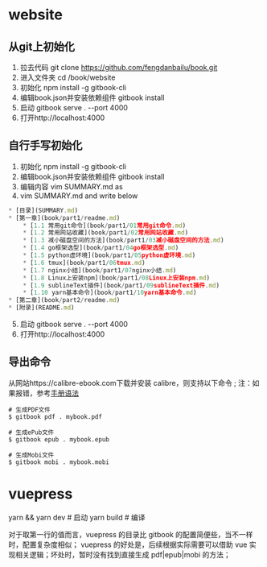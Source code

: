 # website
## 从git上初始化
1. 拉去代码 git clone https://github.com/fengdanbailu/book.git
2. 进入文件夹 cd /book/website
3. 初始化 npm install -g gitbook-cli
4. 编辑book.json并安装依赖组件 gitbook install
5. 启动 gitbook serve . --port 4000
6. 打开http://localhost:4000

## 自行手写初始化
1. 初始化 npm install -g gitbook-cli
2. 编辑book.json并安装依赖组件 gitbook install
3. 编辑内容 vim SUMMARY.md as
4. vim SUMMARY.md and write below
``` javascript
* [目录](SUMMARY.md)
* [第一章](book/part1/readme.md)
    * [1.1 常用git命令](book/part1/01常用git命令.md)
    * [1.2 常用网站收藏](book/part1/02常用网站收藏.md)
    * [1.3 减小磁盘空间的方法](book/part1/03减小磁盘空间的方法.md)
    * [1.4 go框架选型](book/part1/04go框架选型.md)
    * [1.5 python虚环境](book/part1/05python虚环境.md)
    * [1.6 tmux](book/part1/06tmux.md)
    * [1.7 nginx小结](book/part1/07nginx小结.md)
    * [1.8 Linux上安装npm](book/part1/08Linux上安装npm.md)
    * [1.9 sublineText插件](book/part1/09sublineText插件.md)
    * [1.10 yarn基本命令](book/part1/10yarn基本命令.md)    
* [第二章](book/part2/readme.md)
* [附录](README.md)
```
5. 启动 gitbook serve . --port 4000
6. 打开http://localhost:4000

## 导出命令
从网站https://calibre-ebook.com下载并安装 calibre，则支持以下命令 ;
注：如果报错，参考[手册](http://gitbook.wiliam.me/ebookandpdf.html)[语法](https://chrisniael.gitbooks.io/gitbook-documentation/content/format/markdown.html)
```
# 生成PDF文件
$ gitbook pdf . mybook.pdf

# 生成ePub文件
$ gitbook epub . mybook.epub

# 生成Mobi文件
$ gitbook mobi . mybook.mobi
```

# vuepress
 yarn && yarn dev # 启动
 yarn build # 编译

 对于取第一行的值而言，vuepress 的目录比 gitbook 的配置简便些，当不一样时，配置复杂度相似；
 vuepress 的好处是，后续根据实际需要可以借助 vue 实现相关逻辑；坏处时，暂时没有找到直接生成 pdf|epub|mobi 的方法；
